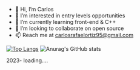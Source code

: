 - 👋 Hi, I’m Carlos
- 👀 I’m interested in entry levels opportunities
- 🌱 I’m currently learning front-end & C++
- 💞️ I’m looking to collaborate on open source
- 📫 Reach me at carlosrafaelortiz95@gmail.com 

[![Top Langs](https://github-readme-stats.vercel.app/api/top-langs/?username=crtiz&langs_count=8)](https://github.com/anuraghazra/github-readme-stats)
![Anurag's GitHub stats](https://github-readme-stats.vercel.app/api?username=crtiz&show_icons=true&theme=dark)

2023- loading....

<!---
crtiz/crtiz is a ✨ special ✨ repository because its `README.md` (this file) appears on your GitHub profile.
You can click the Preview link to take a look at your changes.
--->
